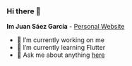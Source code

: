 ### Hi there 👋

**Im Juan Sáez García** -  [Personal Website](https://juamber.com)

- 🔭 I’m currently working on me
- 🌱 I’m currently learning Flutter 
- 💬 Ask me about anything [here](https://juamber.com/Esp/Contacto.html)


